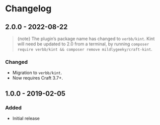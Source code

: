 # Changelog

## 2.0.0 - 2022-08-22

> {note} The plugin’s package name has changed to `verbb/kint`. Kint will need be updated to 2.0 from a terminal, by running `composer require verbb/kint && composer remove mildlygeeky/craft-kint`.

### Changed
- Migration to `verbb/kint`.
- Now requires Craft 3.7+.

## 1.0.0 - 2019-02-05

### Added
- Initial release
